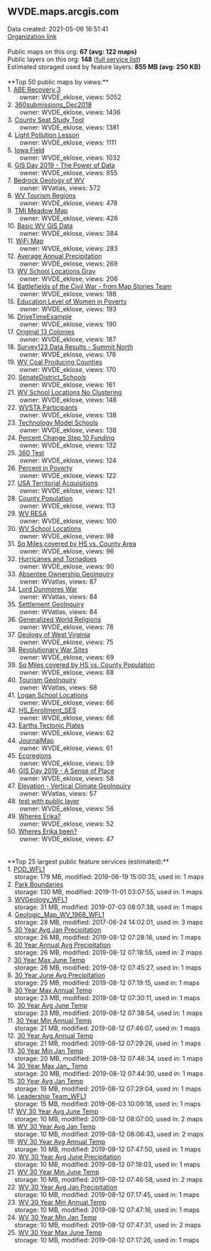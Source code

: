 <h2>WVDE.maps.arcgis.com</h2> Data created: 2021-05-06 16:51:41 <br /><a target='new' href='https://WVDE.maps.arcgis.com'>Organization link</a><br /><br />Public maps on this org: <b>67 (avg: 122 maps)</b><br />Public layers on this org: <b>148 </b>(<a target='new' href='https://services.arcgis.com/xdbDcZrQnv51VAwh/ArcGIS/rest/services'>full service list</a>)<br />Estimated storaged used by feature layers: <b>855 MB (avg: 250 KB)</b><br /><br />**Top 50 public maps by views:**<br />  1. <a target='new' href='https://www.arcgis.com/home/item.html?id=5bd5974af0a042138be2ec79d08cf62c'>ABE Recovery 3</a> <br />  &nbsp;&nbsp;&nbsp;&nbsp; &nbsp;&nbsp;owner: WVDE_eklose, views: 5052<br />  2. <a target='new' href='https://www.arcgis.com/home/item.html?id=ff39e0f66474418b8b224a220a7cbb4d'>360submissions_Dec2018</a> <br />  &nbsp;&nbsp;&nbsp;&nbsp; &nbsp;&nbsp;owner: WVDE_eklose, views: 1436<br />  3. <a target='new' href='https://www.arcgis.com/home/item.html?id=f818a1585f5043e8b94649b515486a3c'>County Seat Study Tool</a> <br />  &nbsp;&nbsp;&nbsp;&nbsp; &nbsp;&nbsp;owner: WVDE_eklose, views: 1381<br />  4. <a target='new' href='https://www.arcgis.com/home/item.html?id=3eb0bd8abebd401ebaa496bd3c8e61fd'>Light Pollution Lesson</a> <br />  &nbsp;&nbsp;&nbsp;&nbsp; &nbsp;&nbsp;owner: WVDE_eklose, views: 1111<br />  5. <a target='new' href='https://www.arcgis.com/home/item.html?id=c97b6cad66074c40ae1dbd05da4f1fbb'>Iowa Field</a> <br />  &nbsp;&nbsp;&nbsp;&nbsp; &nbsp;&nbsp;owner: WVDE_eklose, views: 1032<br />  6. <a target='new' href='https://www.arcgis.com/home/item.html?id=68360c425b7e40708133d3185e9d36e9'>GIS Day 2019 - The Power of Data</a> <br />  &nbsp;&nbsp;&nbsp;&nbsp; &nbsp;&nbsp;owner: WVDE_eklose, views: 855<br />  7. <a target='new' href='https://www.arcgis.com/home/item.html?id=525cb843be5f43b08cdcecdffcf4fbfc'>Bedrock Geology of WV</a> <br />  &nbsp;&nbsp;&nbsp;&nbsp; &nbsp;&nbsp;owner: WVatlas, views: 572<br />  8. <a target='new' href='https://www.arcgis.com/home/item.html?id=f36fa04c74754352b8dd35b99da0261d'>WV Tourism Regions</a> <br />  &nbsp;&nbsp;&nbsp;&nbsp; &nbsp;&nbsp;owner: WVDE_eklose, views: 478<br />  9. <a target='new' href='https://www.arcgis.com/home/item.html?id=79f1446eb0324a43a334c8233f4623a7'>TMI Meadow Map</a> <br />  &nbsp;&nbsp;&nbsp;&nbsp; &nbsp;&nbsp;owner: WVDE_eklose, views: 426<br />  10. <a target='new' href='https://www.arcgis.com/home/item.html?id=9e8b3d88c688432594d7b8a6b844b928'>Basic WV GIS Data</a> <br />  &nbsp;&nbsp;&nbsp;&nbsp; &nbsp;&nbsp;owner: WVDE_eklose, views: 384<br />  11. <a target='new' href='https://www.arcgis.com/home/item.html?id=3acf69f54a064548b52729d5d7d4ab62'>WiFi Map</a> <br />  &nbsp;&nbsp;&nbsp;&nbsp; &nbsp;&nbsp;owner: WVDE_eklose, views: 283<br />  12. <a target='new' href='https://www.arcgis.com/home/item.html?id=40c182e9977e441ca96d88422114bcbc'>Average Annual Precipitation</a> <br />  &nbsp;&nbsp;&nbsp;&nbsp; &nbsp;&nbsp;owner: WVDE_eklose, views: 269<br />  13. <a target='new' href='https://www.arcgis.com/home/item.html?id=6d87c7f236a34db5886352d46b1c92b7'>WV School Locations Gray</a> <br />  &nbsp;&nbsp;&nbsp;&nbsp; &nbsp;&nbsp;owner: WVDE_eklose, views: 206<br />  14. <a target='new' href='https://www.arcgis.com/home/item.html?id=0342d7bbe0c946889b84b667450cd0a1'>Battlefields of the Civil War - from Map Stories Team</a> <br />  &nbsp;&nbsp;&nbsp;&nbsp; &nbsp;&nbsp;owner: WVDE_eklose, views: 198<br />  15. <a target='new' href='https://www.arcgis.com/home/item.html?id=0cf0444624f248f4830d3d41fa3c6894'>Education Level of Women in Poverty</a> <br />  &nbsp;&nbsp;&nbsp;&nbsp; &nbsp;&nbsp;owner: WVDE_eklose, views: 193<br />  16. <a target='new' href='https://www.arcgis.com/home/item.html?id=974e84416c894f7f91fd46acc51cffa8'>DriveTimeExample</a> <br />  &nbsp;&nbsp;&nbsp;&nbsp; &nbsp;&nbsp;owner: WVDE_eklose, views: 190<br />  17. <a target='new' href='https://www.arcgis.com/home/item.html?id=feb7f3cd55474014bc5bf6852730f49d'>Original 13 Colonies</a> <br />  &nbsp;&nbsp;&nbsp;&nbsp; &nbsp;&nbsp;owner: WVDE_eklose, views: 187<br />  18. <a target='new' href='https://www.arcgis.com/home/item.html?id=f6849433747747b5b7d4c5797639d691'>Survey123 Data Results - Summit North</a> <br />  &nbsp;&nbsp;&nbsp;&nbsp; &nbsp;&nbsp;owner: WVDE_eklose, views: 176<br />  19. <a target='new' href='https://www.arcgis.com/home/item.html?id=5bbcb60ac0fb4d88af385c74f9025d84'>WV Coal Producing Counties</a> <br />  &nbsp;&nbsp;&nbsp;&nbsp; &nbsp;&nbsp;owner: WVDE_eklose, views: 170<br />  20. <a target='new' href='https://www.arcgis.com/home/item.html?id=f77557987e1f4096b771b74584a9d5b7'>SenateDistrict_Schools</a> <br />  &nbsp;&nbsp;&nbsp;&nbsp; &nbsp;&nbsp;owner: WVDE_eklose, views: 161<br />  21. <a target='new' href='https://www.arcgis.com/home/item.html?id=11be7c5917774dcd9d7c9e43dbeb18f3'>WV School Locations No Clustering</a> <br />  &nbsp;&nbsp;&nbsp;&nbsp; &nbsp;&nbsp;owner: WVDE_eklose, views: 148<br />  22. <a target='new' href='https://www.arcgis.com/home/item.html?id=44162175bdfe4115b4c347a698e276d4'>WVSTA Participants</a> <br />  &nbsp;&nbsp;&nbsp;&nbsp; &nbsp;&nbsp;owner: WVDE_eklose, views: 138<br />  23. <a target='new' href='https://www.arcgis.com/home/item.html?id=fd4dea4503b8418c8a5ede8592e8c2f4'>Technology Model Schools</a> <br />  &nbsp;&nbsp;&nbsp;&nbsp; &nbsp;&nbsp;owner: WVDE_eklose, views: 138<br />  24. <a target='new' href='https://www.arcgis.com/home/item.html?id=7f2a34e2e290482bacedcb47f8ae1f00'>Percent Change Step 10 Funding</a> <br />  &nbsp;&nbsp;&nbsp;&nbsp; &nbsp;&nbsp;owner: WVDE_eklose, views: 132<br />  25. <a target='new' href='https://www.arcgis.com/home/item.html?id=49f45050c30541b6bfade5a9d65c150e'>360 Test</a> <br />  &nbsp;&nbsp;&nbsp;&nbsp; &nbsp;&nbsp;owner: WVDE_eklose, views: 124<br />  26. <a target='new' href='https://www.arcgis.com/home/item.html?id=16579faefcf64c3cafd495193865ba73'>Percent in Poverty</a> <br />  &nbsp;&nbsp;&nbsp;&nbsp; &nbsp;&nbsp;owner: WVDE_eklose, views: 122<br />  27. <a target='new' href='https://www.arcgis.com/home/item.html?id=7aab4c8a10064373be714c70c03cd152'>USA Territorial Acquisitions</a> <br />  &nbsp;&nbsp;&nbsp;&nbsp; &nbsp;&nbsp;owner: WVDE_eklose, views: 121<br />  28. <a target='new' href='https://www.arcgis.com/home/item.html?id=76a8092afcf84eeb844f98dec6f7094a'>County Population</a> <br />  &nbsp;&nbsp;&nbsp;&nbsp; &nbsp;&nbsp;owner: WVDE_eklose, views: 113<br />  29. <a target='new' href='https://www.arcgis.com/home/item.html?id=25507d12dde34807bb6ebd1fb1546be7'>WV RESA</a> <br />  &nbsp;&nbsp;&nbsp;&nbsp; &nbsp;&nbsp;owner: WVDE_eklose, views: 100<br />  30. <a target='new' href='https://www.arcgis.com/home/item.html?id=2553ed8281ef4c53b0c61a1d0e5ad756'>WV School Locations</a> <br />  &nbsp;&nbsp;&nbsp;&nbsp; &nbsp;&nbsp;owner: WVDE_eklose, views: 98<br />  31. <a target='new' href='https://www.arcgis.com/home/item.html?id=957f0120661d4e61874d94e5a0dede86'>Sq Miles covered by HS vs. County Area</a> <br />  &nbsp;&nbsp;&nbsp;&nbsp; &nbsp;&nbsp;owner: WVDE_eklose, views: 96<br />  32. <a target='new' href='https://www.arcgis.com/home/item.html?id=ed8ad3a666c04b0bb3834f2878155d1a'>Hurricanes and Tornadoes</a> <br />  &nbsp;&nbsp;&nbsp;&nbsp; &nbsp;&nbsp;owner: WVDE_eklose, views: 90<br />  33. <a target='new' href='https://www.arcgis.com/home/item.html?id=c5cf3454ae1442f7b4c9984504707f31'>Absentee Ownership Geoinquiry</a> <br />  &nbsp;&nbsp;&nbsp;&nbsp; &nbsp;&nbsp;owner: WVatlas, views: 87<br />  34. <a target='new' href='https://www.arcgis.com/home/item.html?id=9cffafc56f5340f5a7000577de3cf009'>Lord Dunmores War</a> <br />  &nbsp;&nbsp;&nbsp;&nbsp; &nbsp;&nbsp;owner: WVatlas, views: 84<br />  35. <a target='new' href='https://www.arcgis.com/home/item.html?id=4540ad713941478cbada4a2bc8c4ee99'>Settlement GeoInquiry</a> <br />  &nbsp;&nbsp;&nbsp;&nbsp; &nbsp;&nbsp;owner: WVatlas, views: 84<br />  36. <a target='new' href='https://www.arcgis.com/home/item.html?id=e9a0c49b785d49bebb0ac376b9d31e2b'>Generalized World Religions</a> <br />  &nbsp;&nbsp;&nbsp;&nbsp; &nbsp;&nbsp;owner: WVDE_eklose, views: 78<br />  37. <a target='new' href='https://www.arcgis.com/home/item.html?id=4c7e9490794b45b1afca9a74b81b5cd0'>Geology of West Virginia</a> <br />  &nbsp;&nbsp;&nbsp;&nbsp; &nbsp;&nbsp;owner: WVDE_eklose, views: 75<br />  38. <a target='new' href='https://www.arcgis.com/home/item.html?id=fd87ace7dbd04e328b3789908c1c7df9'>Revolutionary War Sites</a> <br />  &nbsp;&nbsp;&nbsp;&nbsp; &nbsp;&nbsp;owner: WVDE_eklose, views: 69<br />  39. <a target='new' href='https://www.arcgis.com/home/item.html?id=0d7f60fdb7024aa8a2552852b0229545'>Sq Miles covered by HS vs. County Population</a> <br />  &nbsp;&nbsp;&nbsp;&nbsp; &nbsp;&nbsp;owner: WVDE_eklose, views: 68<br />  40. <a target='new' href='https://www.arcgis.com/home/item.html?id=725d60a64e37408a9a7e1a8c6db3a270'>Tourism GeoInquiry</a> <br />  &nbsp;&nbsp;&nbsp;&nbsp; &nbsp;&nbsp;owner: WVatlas, views: 68<br />  41. <a target='new' href='https://www.arcgis.com/home/item.html?id=49e5744e28c645db83b241e59017c642'>Logan School Locations</a> <br />  &nbsp;&nbsp;&nbsp;&nbsp; &nbsp;&nbsp;owner: WVDE_eklose, views: 66<br />  42. <a target='new' href='https://www.arcgis.com/home/item.html?id=ba43f6084d9048b6a33443c6318eab69'>HS_Enrollment_SES</a> <br />  &nbsp;&nbsp;&nbsp;&nbsp; &nbsp;&nbsp;owner: WVDE_eklose, views: 66<br />  43. <a target='new' href='https://www.arcgis.com/home/item.html?id=cb94ca798f7749218bc192e6c284e114'>Earths Tectonic Plates</a> <br />  &nbsp;&nbsp;&nbsp;&nbsp; &nbsp;&nbsp;owner: WVDE_eklose, views: 62<br />  44. <a target='new' href='https://www.arcgis.com/home/item.html?id=15921d921aaa4a01af0f736279af058d'>JournalMap</a> <br />  &nbsp;&nbsp;&nbsp;&nbsp; &nbsp;&nbsp;owner: WVDE_eklose, views: 61<br />  45. <a target='new' href='https://www.arcgis.com/home/item.html?id=f8248df67d2145e28319975d6d50a5c8'>Ecoregions</a> <br />  &nbsp;&nbsp;&nbsp;&nbsp; &nbsp;&nbsp;owner: WVDE_eklose, views: 59<br />  46. <a target='new' href='https://www.arcgis.com/home/item.html?id=e099474f4ab14d9d8409e7d401661fd8'>GIS Day 2019 - A Sense of Place</a> <br />  &nbsp;&nbsp;&nbsp;&nbsp; &nbsp;&nbsp;owner: WVDE_eklose, views: 58<br />  47. <a target='new' href='https://www.arcgis.com/home/item.html?id=fd8473b7a01343f89cfc4f3e4db9b2a3'>Elevation - Vertical Climate GeoInquiry</a> <br />  &nbsp;&nbsp;&nbsp;&nbsp; &nbsp;&nbsp;owner: WVatlas, views: 57<br />  48. <a target='new' href='https://www.arcgis.com/home/item.html?id=569b6e6b8ac9424fad7c45a5cca98386'>test with public layer</a> <br />  &nbsp;&nbsp;&nbsp;&nbsp; &nbsp;&nbsp;owner: WVDE_eklose, views: 56<br />  49. <a target='new' href='https://www.arcgis.com/home/item.html?id=ca10c7a9c3fc462dacce099bcdcf7daa'>Wheres Erika?</a> <br />  &nbsp;&nbsp;&nbsp;&nbsp; &nbsp;&nbsp;owner: WVDE_eklose, views: 52<br />  50. <a target='new' href='https://www.arcgis.com/home/item.html?id=a138b85fb94e4414aebb66c25e2580c9'>Wheres Erika been?</a> <br />  &nbsp;&nbsp;&nbsp;&nbsp; &nbsp;&nbsp;owner: WVDE_eklose, views: 47<br /><br /><br />**Top 25 largest public feature services (estimated):**<br /> 1. <a target='new' href='https://www.arcgis.com/home/item.html?id=6a26971870f54a8d8f3ad689a8bc9d4d'>POD_WFL1</a><br /> &nbsp;&nbsp;&nbsp;&nbsp;storage: 179 MB, modified: 2019-06-19 15:00:35,  used in: 1 maps<br /> 2. <a target='new' href='https://www.arcgis.com/home/item.html?id=5e43b1b695b54331a5b8c7e57874d520'>Park Boundaries</a><br /> &nbsp;&nbsp;&nbsp;&nbsp;storage: 130 MB, modified: 2019-11-01 03:07:55,  used in: 1 maps<br /> 3. <a target='new' href='https://www.arcgis.com/home/item.html?id=be671544a44a43c5a43a1aff75fc9403'>WVGeology_WFL1</a><br /> &nbsp;&nbsp;&nbsp;&nbsp;storage: 31 MB, modified: 2019-07-03 08:07:38,  used in: 1 maps<br /> 4. <a target='new' href='https://www.arcgis.com/home/item.html?id=03838df80e46419bb918302c29e1b0c9'>Geologic_Map_WV_1968_WFL1</a><br /> &nbsp;&nbsp;&nbsp;&nbsp;storage: 28 MB, modified: 2017-06-24 14:02:01,  used in: 3 maps<br /> 5. <a target='new' href='https://www.arcgis.com/home/item.html?id=5c4bb2118a2042e1b8bc632f6e61ac36'>30 Year Avg Jan Precipitation</a><br /> &nbsp;&nbsp;&nbsp;&nbsp;storage: 26 MB, modified: 2019-08-12 07:28:16,  used in: 1 maps<br /> 6. <a target='new' href='https://www.arcgis.com/home/item.html?id=4cbb61e421aa4cd584c15c5e7f826650'>30 Year Annual Avg Precipitation</a><br /> &nbsp;&nbsp;&nbsp;&nbsp;storage: 26 MB, modified: 2019-08-12 07:18:55,  used in: 2 maps<br /> 7. <a target='new' href='https://www.arcgis.com/home/item.html?id=448fa445299a487d86585d708492c898'>30 Year Max June Temp</a><br /> &nbsp;&nbsp;&nbsp;&nbsp;storage: 26 MB, modified: 2019-08-12 07:45:27,  used in: 1 maps<br /> 8. <a target='new' href='https://www.arcgis.com/home/item.html?id=2bb03701e1a94dddbbf8451457f7c15a'>30 Year June Avg Precipitation</a><br /> &nbsp;&nbsp;&nbsp;&nbsp;storage: 25 MB, modified: 2019-08-12 07:19:15,  used in: 1 maps<br /> 9. <a target='new' href='https://www.arcgis.com/home/item.html?id=3be5b559921e4a2bbc55c550371b2441'>30 Year Max Annual Temp</a><br /> &nbsp;&nbsp;&nbsp;&nbsp;storage: 23 MB, modified: 2019-08-12 07:30:11,  used in: 1 maps<br /> 10. <a target='new' href='https://www.arcgis.com/home/item.html?id=959ceb41e9164e04a33624c30ace69e5'>30 Year Avg June Temp</a><br /> &nbsp;&nbsp;&nbsp;&nbsp;storage: 23 MB, modified: 2019-08-12 07:38:54,  used in: 1 maps<br /> 11. <a target='new' href='https://www.arcgis.com/home/item.html?id=9838f22054f14311bf2ddb22201a7b1b'>30 Year Min Annual Temp</a><br /> &nbsp;&nbsp;&nbsp;&nbsp;storage: 21 MB, modified: 2019-08-12 07:46:07,  used in: 1 maps<br /> 12. <a target='new' href='https://www.arcgis.com/home/item.html?id=a23dedd40dc04212833e1f3f767db234'>30 Year Avg Annual Temp</a><br /> &nbsp;&nbsp;&nbsp;&nbsp;storage: 21 MB, modified: 2019-08-12 07:29:26,  used in: 1 maps<br /> 13. <a target='new' href='https://www.arcgis.com/home/item.html?id=a5342213016a4af886c5038fdd4c1013'>30 Year Min Jan Temp</a><br /> &nbsp;&nbsp;&nbsp;&nbsp;storage: 20 MB, modified: 2019-08-12 07:46:34,  used in: 1 maps<br /> 14. <a target='new' href='https://www.arcgis.com/home/item.html?id=6d57629506794ac8a092089287f9d587'>30 Year Max Jan_ Temp</a><br /> &nbsp;&nbsp;&nbsp;&nbsp;storage: 20 MB, modified: 2019-08-12 07:44:30,  used in: 1 maps<br /> 15. <a target='new' href='https://www.arcgis.com/home/item.html?id=c19895d4fd3e45bb9bb11e152101da68'>30 Year Avg Jan Temp</a><br /> &nbsp;&nbsp;&nbsp;&nbsp;storage: 19 MB, modified: 2019-08-12 07:29:04,  used in: 1 maps<br /> 16. <a target='new' href='https://www.arcgis.com/home/item.html?id=44f8b4f420004fca8613eb5724f0afff'>Leadership Team_WFL1</a><br /> &nbsp;&nbsp;&nbsp;&nbsp;storage: 15 MB, modified: 2019-06-03 10:09:18,  used in: 1 maps<br /> 17. <a target='new' href='https://www.arcgis.com/home/item.html?id=7dd049d93e494d9daf4c3e392a8703b4'>WV 30 Year Avg June Temp</a><br /> &nbsp;&nbsp;&nbsp;&nbsp;storage: 10 MB, modified: 2019-08-12 08:07:00,  used in: 2 maps<br /> 18. <a target='new' href='https://www.arcgis.com/home/item.html?id=8801dea4cf0d41278aa1c4ed41f91a05'>WV 30 Year Avg Jan Temp</a><br /> &nbsp;&nbsp;&nbsp;&nbsp;storage: 10 MB, modified: 2019-08-12 08:06:43,  used in: 2 maps<br /> 19. <a target='new' href='https://www.arcgis.com/home/item.html?id=ee93e469704543b0b8f73847332a7a04'>WV 30 Year Avg Annual Temp</a><br /> &nbsp;&nbsp;&nbsp;&nbsp;storage: 10 MB, modified: 2019-08-12 07:47:50,  used in: 1 maps<br /> 20. <a target='new' href='https://www.arcgis.com/home/item.html?id=2c91e3b392da4e8698bef46fcb137dab'>WV 30 Year Avg June Precipitation</a><br /> &nbsp;&nbsp;&nbsp;&nbsp;storage: 10 MB, modified: 2019-08-12 07:18:03,  used in: 1 maps<br /> 21. <a target='new' href='https://www.arcgis.com/home/item.html?id=410cd408b93a48cea5ffcf2f59187bc3'>WV 30 Year Min June Temp</a><br /> &nbsp;&nbsp;&nbsp;&nbsp;storage: 10 MB, modified: 2019-08-12 07:46:58,  used in: 2 maps<br /> 22. <a target='new' href='https://www.arcgis.com/home/item.html?id=52b5bee2ea884eb2b5cb3539529659dc'>WV 30 Year Avg Jan Precipitation</a><br /> &nbsp;&nbsp;&nbsp;&nbsp;storage: 10 MB, modified: 2019-08-12 07:17:45,  used in: 1 maps<br /> 23. <a target='new' href='https://www.arcgis.com/home/item.html?id=d0be76aafc344ba5b0564bb11476131d'>WV 30 Year Min Annual Temp</a><br /> &nbsp;&nbsp;&nbsp;&nbsp;storage: 10 MB, modified: 2019-08-12 07:47:16,  used in: 1 maps<br /> 24. <a target='new' href='https://www.arcgis.com/home/item.html?id=72c4897425884127a6b960375c819b5f'>WV 30 Year Min Jan Temp</a><br /> &nbsp;&nbsp;&nbsp;&nbsp;storage: 10 MB, modified: 2019-08-12 07:47:31,  used in: 2 maps<br /> 25. <a target='new' href='https://www.arcgis.com/home/item.html?id=56448ef8bee444a18e64143c2a271334'>WV 30 Year Max June Temp</a><br /> &nbsp;&nbsp;&nbsp;&nbsp;storage: 10 MB, modified: 2019-08-12 07:17:26,  used in: 1 maps<br />